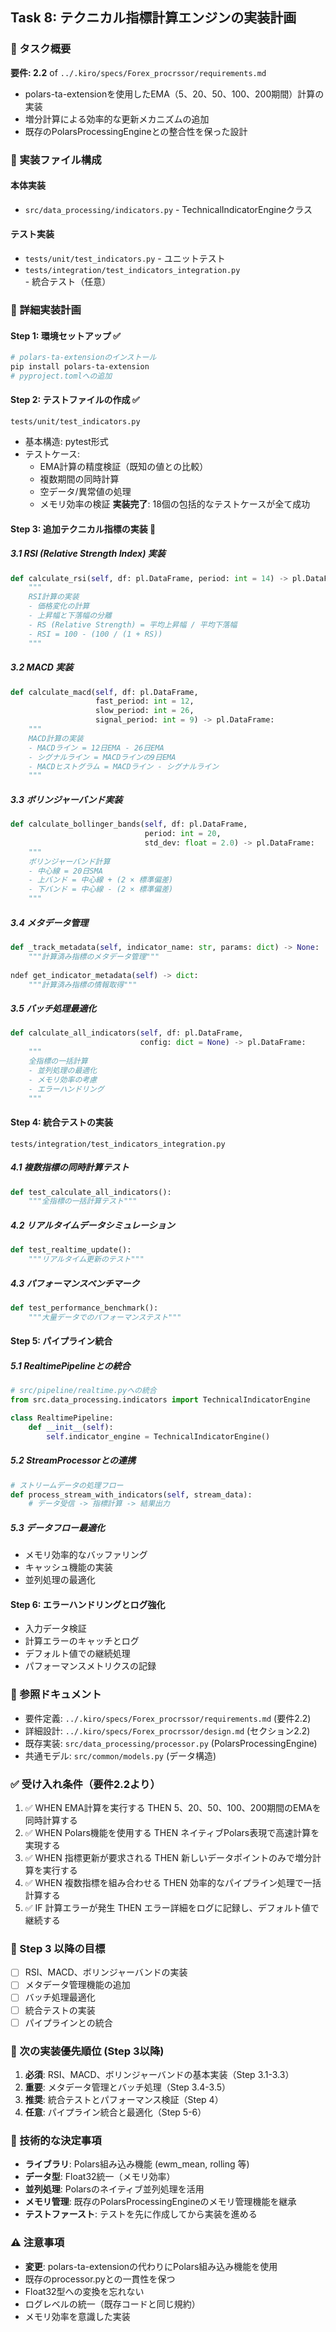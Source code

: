 ## Task 8: テクニカル指標計算エンジンの実装計画

### 📌 タスク概要
**要件: 2.2** of `../.kiro/specs/Forex_procrssor/requirements.md`
- polars-ta-extensionを使用したEMA（5、20、50、100、200期間）計算の実装
- 増分計算による効率的な更新メカニズムの追加
- 既存のPolarsProcessingEngineとの整合性を保った設計

### 📂 実装ファイル構成

#### 本体実装
- `src/data_processing/indicators.py` - TechnicalIndicatorEngineクラス

#### テスト実装
- `tests/unit/test_indicators.py` - ユニットテスト
- `tests/integration/test_indicators_integration.py` - 統合テスト（任意）

### 🔧 詳細実装計画

#### **Step 1: 環境セットアップ** ✅
```bash
# polars-ta-extensionのインストール
pip install polars-ta-extension
# pyproject.tomlへの追加
```

#### **Step 2: テストファイルの作成** ✅
`tests/unit/test_indicators.py`
- 基本構造: pytest形式
- テストケース:
  - EMA計算の精度検証（既知の値との比較）
  - 複数期間の同時計算
  - 空データ/異常値の処理
  - メモリ効率の検証
**実装完了**: 18個の包括的なテストケースが全て成功

#### **Step 3: 追加テクニカル指標の実装** 🚀

##### 3.1 RSI (Relative Strength Index) 実装
```python
def calculate_rsi(self, df: pl.DataFrame, period: int = 14) -> pl.DataFrame:
    """
    RSI計算の実装
    - 価格変化の計算
    - 上昇幅と下落幅の分離
    - RS (Relative Strength) = 平均上昇幅 / 平均下落幅
    - RSI = 100 - (100 / (1 + RS))
    """
```

##### 3.2 MACD 実装
```python
def calculate_macd(self, df: pl.DataFrame, 
                   fast_period: int = 12, 
                   slow_period: int = 26, 
                   signal_period: int = 9) -> pl.DataFrame:
    """
    MACD計算の実装
    - MACDライン = 12日EMA - 26日EMA
    - シグナルライン = MACDラインの9日EMA
    - MACDヒストグラム = MACDライン - シグナルライン
    """
```

##### 3.3 ボリンジャーバンド実装
```python
def calculate_bollinger_bands(self, df: pl.DataFrame, 
                              period: int = 20, 
                              std_dev: float = 2.0) -> pl.DataFrame:
    """
    ボリンジャーバンド計算
    - 中心線 = 20日SMA
    - 上バンド = 中心線 + (2 × 標準偏差)
    - 下バンド = 中心線 - (2 × 標準偏差)
    """
```

##### 3.4 メタデータ管理
```python
def _track_metadata(self, indicator_name: str, params: dict) -> None:
    """計算済み指標のメタデータ管理"""
    
ndef get_indicator_metadata(self) -> dict:
    """計算済み指標の情報取得"""
```

##### 3.5 バッチ処理最適化
```python
def calculate_all_indicators(self, df: pl.DataFrame, 
                             config: dict = None) -> pl.DataFrame:
    """
    全指標の一括計算
    - 並列処理の最適化
    - メモリ効率の考慮
    - エラーハンドリング
    """
```

#### **Step 4: 統合テストの実装**
`tests/integration/test_indicators_integration.py`

##### 4.1 複数指標の同時計算テスト
```python
def test_calculate_all_indicators():
    """全指標の一括計算テスト"""
```

##### 4.2 リアルタイムデータシミュレーション
```python
def test_realtime_update():
    """リアルタイム更新のテスト"""
```

##### 4.3 パフォーマンスベンチマーク
```python
def test_performance_benchmark():
    """大量データでのパフォーマンステスト"""
```

#### **Step 5: パイプライン統合**

##### 5.1 RealtimePipelineとの統合
```python
# src/pipeline/realtime.pyへの統合
from src.data_processing.indicators import TechnicalIndicatorEngine

class RealtimePipeline:
    def __init__(self):
        self.indicator_engine = TechnicalIndicatorEngine()
```

##### 5.2 StreamProcessorとの連携
```python
# ストリームデータの処理フロー
def process_stream_with_indicators(self, stream_data):
    # データ受信 -> 指標計算 -> 結果出力
```

##### 5.3 データフロー最適化
- メモリ効率的なバッファリング
- キャッシュ機能の実装
- 並列処理の最適化

#### **Step 6: エラーハンドリングとログ強化**
- 入力データ検証
- 計算エラーのキャッチとログ
- デフォルト値での継続処理
- パフォーマンスメトリクスの記録

### 🔗 参照ドキュメント
- 要件定義: `../.kiro/specs/Forex_procrssor/requirements.md` (要件2.2)
- 詳細設計: `../.kiro/specs/Forex_procrssor/design.md` (セクション2.2)
- 既存実装: `src/data_processing/processor.py` (PolarsProcessingEngine)
- 共通モデル: `src/common/models.py` (データ構造)

### ✅ 受け入れ条件（要件2.2より）
1. ✅ WHEN EMA計算を実行する THEN 5、20、50、100、200期間のEMAを同時計算する
2. ✅ WHEN Polars機能を使用する THEN ネイティブPolars表現で高速計算を実現する
3. ✅ WHEN 指標更新が要求される THEN 新しいデータポイントのみで増分計算を実行する
4. ✅ WHEN 複数指標を組み合わせる THEN 効率的なパイプライン処理で一括計算する
5. ✅ IF 計算エラーが発生 THEN エラー詳細をログに記録し、デフォルト値で継続する

### 🎯 Step 3 以降の目標
- [ ] RSI、MACD、ボリンジャーバンドの実装
- [ ] メタデータ管理機能の追加
- [ ] バッチ処理最適化
- [ ] 統合テストの実装
- [ ] パイプラインとの統合

### 🚀 次の実装優先順位 (Step 3以降)
1. **必須**: RSI、MACD、ボリンジャーバンドの基本実装（Step 3.1-3.3）
2. **重要**: メタデータ管理とバッチ処理（Step 3.4-3.5）
3. **推奨**: 統合テストとパフォーマンス検証（Step 4）
4. **任意**: パイプライン統合と最適化（Step 5-6）

### 📝 技術的な決定事項
- **ライブラリ**: Polars組み込み機能 (ewm_mean, rolling 等)
- **データ型**: Float32統一（メモリ効率）
- **並列処理**: Polarsのネイティブ並列処理を活用
- **メモリ管理**: 既存のPolarsProcessingEngineのメモリ管理機能を継承
- **テストファースト**: テストを先に作成してから実装を進める

### ⚠️ 注意事項
- **変更**: polars-ta-extensionの代わりにPolars組み込み機能を使用
- 既存のprocessor.pyとの一貫性を保つ
- Float32型への変換を忘れない
- ログレベルの統一（既存コードと同じ規約）
- メモリ効率を意識した実装